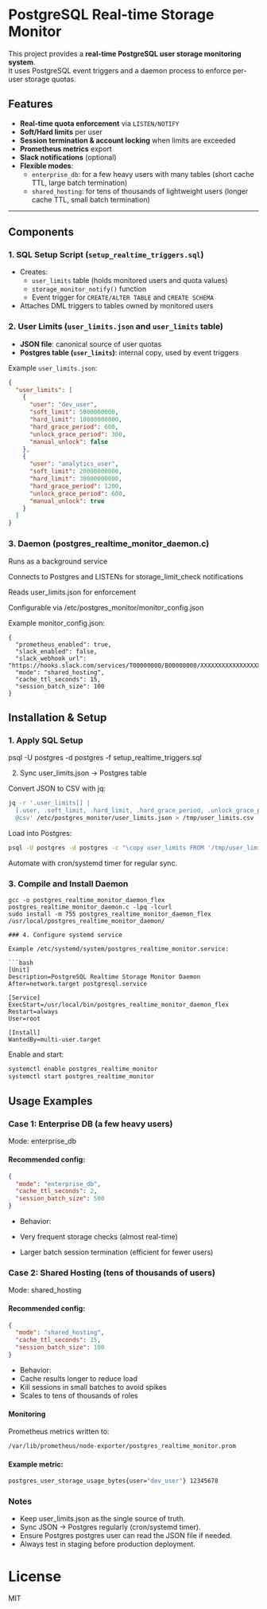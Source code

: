 # PostgreSQL Real-time Storage Monitor

This project provides a **real-time PostgreSQL user storage monitoring system**.  
It uses PostgreSQL event triggers and a daemon process to enforce per-user storage quotas.

## Features

- **Real-time quota enforcement** via `LISTEN/NOTIFY`
- **Soft/Hard limits** per user
- **Session termination & account locking** when limits are exceeded
- **Prometheus metrics** export
- **Slack notifications** (optional)
- **Flexible modes**:
  - `enterprise_db`: for a few heavy users with many tables (short cache TTL, large batch termination)
  - `shared_hosting`: for tens of thousands of lightweight users (longer cache TTL, small batch termination)

---

## Components

### 1. SQL Setup Script (`setup_realtime_triggers.sql`)

- Creates:
  - `user_limits` table (holds monitored users and quota values)
  - `storage_monitor_notify()` function
  - Event trigger for `CREATE/ALTER TABLE` and `CREATE SCHEMA`
- Attaches DML triggers to tables owned by monitored users

### 2. User Limits (`user_limits.json` and `user_limits` table)

- **JSON file**: canonical source of user quotas
- **Postgres table (`user_limits`)**: internal copy, used by event triggers

Example `user_limits.json`:

```json
{
  "user_limits": [
    {
      "user": "dev_user",
      "soft_limit": 5000000000,
      "hard_limit": 10000000000,
      "hard_grace_period": 600,
      "unlock_grace_period": 300,
      "manual_unlock": false
    },
    {
      "user": "analytics_user",
      "soft_limit": 20000000000,
      "hard_limit": 30000000000,
      "hard_grace_period": 1200,
      "unlock_grace_period": 600,
      "manual_unlock": true
    }
  ]
}
```

### 3. Daemon (postgres_realtime_monitor_daemon.c)

Runs as a background service

Connects to Postgres and LISTENs for storage_limit_check notifications

Reads user_limits.json for enforcement

Configurable via /etc/postgres_monitor/monitor_config.json

Example monitor_config.json:
```
{
  "prometheus_enabled": true,
  "slack_enabled": false,
  "slack_webhook_url": "https://hooks.slack.com/services/T00000000/B00000000/XXXXXXXXXXXXXXXXXXXXXXXX",
  "mode": "shared_hosting",
  "cache_ttl_seconds": 15,
  "session_batch_size": 100
}
```

## Installation & Setup
### 1. Apply SQL Setup
psql -U postgres -d postgres -f setup_realtime_triggers.sql

2. Sync user_limits.json → Postgres table

Convert JSON to CSV with jq:
```bash
jq -r '.user_limits[] |
  [.user, .soft_limit, .hard_limit, .hard_grace_period, .unlock_grace_period, .manual_unlock] |
  @csv' /etc/postgres_monitor/user_limits.json > /tmp/user_limits.csv
```

Load into Postgres:
```bash
psql -U postgres -d postgres -c "\copy user_limits FROM '/tmp/user_limits.csv' CSV"
```

Automate with cron/systemd timer for regular sync.

### 3. Compile and Install Daemon
```
gcc -o postgres_realtime_monitor_daemon_flex postgres_realtime_monitor_daemon.c -lpq -lcurl
sudo install -m 755 postgres_realtime_monitor_daemon_flex /usr/local/postgres_realtime_monitor_daemon/

### 4. Configure systemd service

Example /etc/systemd/system/postgres_realtime_monitor.service:

```bash
[Unit]
Description=PostgreSQL Realtime Storage Monitor Daemon
After=network.target postgresql.service

[Service]
ExecStart=/usr/local/bin/postgres_realtime_monitor_daemon_flex
Restart=always
User=root

[Install]
WantedBy=multi-user.target
```

Enable and start:

```bash
systemctl enable postgres_realtime_monitor
systemctl start postgres_realtime_monitor
```

## Usage Examples

### Case 1: Enterprise DB (a few heavy users)

Mode: enterprise_db
#### Recommended config:

```json
{
  "mode": "enterprise_db",
  "cache_ttl_seconds": 2,
  "session_batch_size": 500
}
```

- Behavior:

 - Very frequent storage checks (almost real-time)
 - Larger batch session termination (efficient for fewer users)

### Case 2: Shared Hosting (tens of thousands of users)

Mode: shared_hosting

#### Recommended config:
```json
{
  "mode": "shared_hosting",
  "cache_ttl_seconds": 15,
  "session_batch_size": 100
}
```

 - Behavior:
  - Cache results longer to reduce load
  - Kill sessions in small batches to avoid spikes
  - Scales to tens of thousands of roles

#### Monitoring

Prometheus metrics written to:
```bash
/var/lib/prometheus/node-exporter/postgres_realtime_monitor.prom
```

#### Example metric:
```bash
postgres_user_storage_usage_bytes{user="dev_user"} 12345678
```

### Notes

- Keep user_limits.json as the single source of truth.
- Sync JSON → Postgres regularly (cron/systemd timer).
- Ensure Postgres postgres user can read the JSON file if needed.
- Always test in staging before production deployment.

# License

MIT
